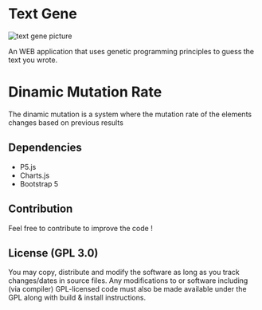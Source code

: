 # Text Gene
![text gene picture](https://i.imgur.com/yyQnv2t.png "Text Gene")

An WEB application that uses genetic programming principles to guess the text you wrote.

# Dinamic Mutation Rate
The dinamic mutation is a system where the mutation rate of the elements changes based on previous results

## Dependencies
* P5.js
* Charts.js
* Bootstrap 5

## Contribution
Feel free to contribute to improve the code !

## License (GPL 3.0)
You may copy, distribute and modify the software as long as you track changes/dates in source files. Any modifications to or software including (via compiler) GPL-licensed code must also be made available under the GPL along with build & install instructions.
